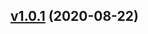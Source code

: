 ## [v1.0.1](https://github.com/wangjian92/start-commitlint/compare/v1.0.2...v1.0.1) (2020-08-22)



